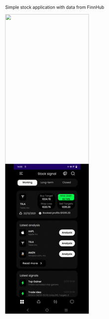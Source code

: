 Simple stock application with data from FinnHub

<p><img src="./docs/video/stock.gif" align="left" height="480" width="270" ></p>
<p><img src="./docs/video/search-stock.gif" align="left" height="480" width="270" ></p>
